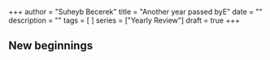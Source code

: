 +++
author = "Suheyb Becerek"
title = "Another year passed byE"
date = ""
description = ""
tags = [
]
series = ["Yearly Review"]
draft = true
+++

## New beginnings
